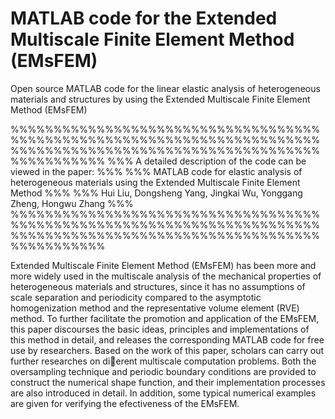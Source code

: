 # MATLAB code for the Extended Multiscale Finite Element Method (EMsFEM)
Open source MATLAB code for the linear elastic analysis of heterogeneous materials and structures by using the Extended Multiscale Finite Element Method (EMsFEM)

%%%%%%%%%%%%%%%%%%%%%%%%%%%%%%%%%%%%%%%%%%%%%%%%%%%%%%%%%%%%%%%%%%%%%%%%%%%%%%%%%%%%%%%%%%%%%%%%%%%%%%%%%%%%%%%%%%%%%%%
%%% A detailed description of the code can be viewed in the paper:                                                  %%%
%%% MATLAB code for elastic analysis of heterogeneous materials using the Extended Multiscale Finite Element Method %%%
%%% Hui Liu, Dongsheng Yang, Jingkai Wu, Yonggang Zheng, Hongwu Zhang                                               %%%
%%%%%%%%%%%%%%%%%%%%%%%%%%%%%%%%%%%%%%%%%%%%%%%%%%%%%%%%%%%%%%%%%%%%%%%%%%%%%%%%%%%%%%%%%%%%%%%%%%%%%%%%%%%%%%%%%%%%%%%

Extended Multiscale Finite Element Method (EMsFEM) has been more and more widely used in the multiscale analysis of the mechanical properties of heterogeneous materials and structures, since it has no assumptions of scale separation and periodicity compared to the asymptotic homogenization method and the representative volume element (RVE) method. To further facilitate the promotion and application of the EMsFEM, this paper discourses the basic ideas, principles and implementations of this method in detail, and releases the corresponding MATLAB code for free use by researchers. Based on the work of this paper, scholars can carry out further researches on dierent multiscale computation problems. Both the oversampling technique and periodic boundary conditions are provided to construct the numerical shape function, and their implementation processes are also introduced in detail. In addition, some typical numerical examples are given for verifying the efectiveness of the EMsFEM.
